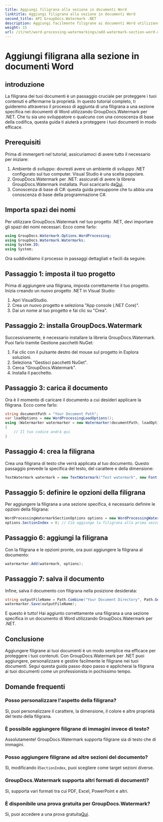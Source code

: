 ```yaml
---
title: Aggiungi filigrana alla sezione in documenti Word
linktitle: Aggiungi filigrana alla sezione in documenti Word
second_title: API GroupDocs.Watermark .NET
description: Aggiungi facilmente filigrane ai documenti Word utilizzando GroupDocs.Watermark per .NET. Proteggi i tuoi contenuti con questa semplice guida.
weight: 15
url: /it/net/word-processing-watermarkings/add-watermark-section-word-docs/
---
```


# Aggiungi filigrana alla sezione in documenti Word

## introduzione
La filigrana dei tuoi documenti è un passaggio cruciale per proteggere i tuoi contenuti e affermarne la proprietà. In questo tutorial completo, ti guideremo attraverso il processo di aggiunta di una filigrana a una sezione specifica nei documenti di Word utilizzando GroupDocs.Watermark per .NET. Che tu sia uno sviluppatore o qualcuno con una conoscenza di base della codifica, questa guida ti aiuterà a proteggere i tuoi documenti in modo efficace.
## Prerequisiti
Prima di immergerti nel tutorial, assicuriamoci di avere tutto il necessario per iniziare:
1. Ambiente di sviluppo: dovresti avere un ambiente di sviluppo .NET configurato sul tuo computer. Visual Studio è una scelta popolare.
2.  GroupDocs.Watermark per .NET: assicurati di avere la libreria GroupDocs.Watermark installata. Puoi scaricarlo da[Qui](https://releases.groupdocs.com/Watermark/net/).
3. Conoscenza di base di C#: questa guida presuppone che tu abbia una conoscenza di base della programmazione C#.
## Importa spazi dei nomi
Per utilizzare GroupDocs.Watermark nel tuo progetto .NET, devi importare gli spazi dei nomi necessari. Ecco come farlo:
```csharp
using GroupDocs.Watermark.Options.WordProcessing;
using GroupDocs.Watermark.Watermarks;
using System.IO;
using System;
```
Ora suddividiamo il processo in passaggi dettagliati e facili da seguire.
## Passaggio 1: imposta il tuo progetto
Prima di aggiungere una filigrana, imposta correttamente il tuo progetto. Inizia creando un nuovo progetto .NET in Visual Studio:
1. Apri VisualStudio.
2. Crea un nuovo progetto e seleziona "App console (.NET Core)".
3. Dai un nome al tuo progetto e fai clic su "Crea".
## Passaggio 2: installa GroupDocs.Watermark
Successivamente, è necessario installare la libreria GroupDocs.Watermark. Puoi farlo tramite Gestione pacchetti NuGet:
1. Fai clic con il pulsante destro del mouse sul progetto in Esplora soluzioni.
2. Seleziona "Gestisci pacchetti NuGet".
3. Cerca "GroupDocs.Watermark".
4. Installa il pacchetto.
## Passaggio 3: carica il documento
Ora è il momento di caricare il documento a cui desideri applicare la filigrana. Ecco come farlo:
```csharp
string documentPath = "Your Document Path";
var loadOptions = new WordProcessingLoadOptions();
using (Watermarker watermarker = new Watermarker(documentPath, loadOptions))
{
    // Il tuo codice andrà qui
}
```
## Passaggio 4: crea la filigrana
Crea una filigrana di testo che verrà applicata al tuo documento. Questo passaggio prevede la specifica del testo, del carattere e della dimensione:
```csharp
TextWatermark watermark = new TextWatermark("Test watermark", new Font("Arial", 19));
```
## Passaggio 5: definire le opzioni della filigrana
Per aggiungere la filigrana a una sezione specifica, è necessario definire le opzioni della filigrana:
```csharp
WordProcessingWatermarkSectionOptions options = new WordProcessingWatermarkSectionOptions();
options.SectionIndex = 0; // Ciò aggiunge la filigrana alla prima sezione
```
## Passaggio 6: aggiungi la filigrana
Con la filigrana e le opzioni pronte, ora puoi aggiungere la filigrana al documento:
```csharp
watermarker.Add(watermark, options);
```
## Passaggio 7: salva il documento
Infine, salva il documento con filigrana nella posizione desiderata:
```csharp
string outputFileName = Path.Combine("Your Document Directory", Path.GetFileName(documentPath));
watermarker.Save(outputFileName);
```
E questo è tutto! Hai aggiunto correttamente una filigrana a una sezione specifica in un documento di Word utilizzando GroupDocs.Watermark per .NET.
## Conclusione
Aggiungere filigrane ai tuoi documenti è un modo semplice ma efficace per proteggere i tuoi contenuti. Con GroupDocs.Watermark per .NET puoi aggiungere, personalizzare e gestire facilmente le filigrane nei tuoi documenti. Segui questa guida passo dopo passo e applicherai la filigrana ai tuoi documenti come un professionista in pochissimo tempo.
## Domande frequenti
### Posso personalizzare l'aspetto della filigrana?
Sì, puoi personalizzare il carattere, la dimensione, il colore e altre proprietà del testo della filigrana.
### È possibile aggiungere filigrane di immagini invece di testo?
Assolutamente! GroupDocs.Watermark supporta filigrane sia di testo che di immagini.
### Posso aggiungere filigrane ad altre sezioni del documento?
 Sì, modificando il`SectionIndex`, puoi scegliere come target sezioni diverse.
### GroupDocs.Watermark supporta altri formati di documenti?
Sì, supporta vari formati tra cui PDF, Excel, PowerPoint e altri.
### È disponibile una prova gratuita per GroupDocs.Watermark?
 Sì, puoi accedere a una prova gratuita[Qui](https://releases.groupdocs.com/).